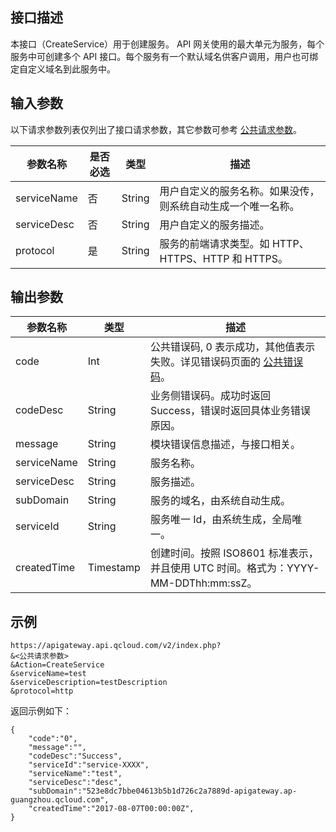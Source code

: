 ## 接口描述

本接口（CreateService）用于创建服务。
API 网关使用的最大单元为服务，每个服务中可创建多个 API 接口。每个服务有一个默认域名供客户调用，用户也可绑定自定义域名到此服务中。

## 输入参数

以下请求参数列表仅列出了接口请求参数，其它参数可参考 [公共请求参数](/document/api/213/6976)。

| 参数名称        | 是否必选   | 类型     | 描述                               |
| ----------- | ------ | ------ | -------------------------------- |
| serviceName | 否      | String | 用户自定义的服务名称。如果没传，则系统自动生成一个唯一名称。   |
| serviceDesc | 否      | String | 用户自定义的服务描述。                      |
| protocol    | 是 |     String  | 服务的前端请求类型。如 HTTP、HTTPS、HTTP 和 HTTPS。 |

## 输出参数
| 参数名称        | 类型        | 描述                                       |
| ----------- | --------- | ---------------------------------------- |
| code        | Int       | 公共错误码, 0 表示成功，其他值表示失败。详见错误码页面的 <a href="http://tce.fsphere.cn/doc/api/372/%E9%94%99%E8%AF%AF%E7%A0%81#1.E3.80.81.E5.85.AC.E5.85.B1.E9.94.99.E8.AF.AF.E7.A0.81" title="公共错误码">公共错误码</a>。 |
| codeDesc    | String    | 业务侧错误码。成功时返回 Success，错误时返回具体业务错误原因。       |
| message     | String    | 模块错误信息描述，与接口相关。                          |
| serviceName | String    | 服务名称。                                    |
| serviceDesc | String    | 服务描述。                                    |
| subDomain   | String    | 服务的域名，由系统自动生成。                           |
| serviceId   | String    | 服务唯一 Id，由系统生成，全局唯一。                       |
| createdTime | Timestamp | 创建时间。按照 ISO8601 标准表示，并且使用 UTC 时间。格式为：YYYY-MM-DDThh:mm:ssZ。 |

## 示例 
```
https://apigateway.api.qcloud.com/v2/index.php?
&<公共请求参数>
&Action=CreateService
&serviceName=test
&serviceDescription=testDescription
&protocol=http
```
返回示例如下：
```
{
    "code":"0",
    "message":"",
    "codeDesc":"Success",
	"serviceId":"service-XXXX",      
    "serviceName":"test",
	"serviceDesc":"desc",
	"subDomain":"523e8dc7bbe04613b5b1d726c2a7889d-apigateway.ap-guangzhou.qcloud.com",
	"createdTime":"2017-08-07T00:00:00Z",
}
```




